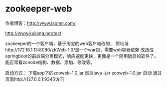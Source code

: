 # zookeeper-web

作者博客：http://www.laomn.com/

http://www.kuliang.net/test


 zookeeper的一个客户端，基于淘宝的web客户端改的，
 原地址http://172.16.1.13:8080/zkWeb-1.0/是一个war包，需要web容器依赖
 改造成springboot的前后端分离模式，响应速度更快，更像是一个随用随启的软件了。
 能正常看zonode结构、数据、添加、修改等。
 
 启动方式：
 下载app下的zooweb-1.0.jar
 然后java -jar zooweb-1.0.jar 启动
 通过页面http://127.0.0.1:9345访问
